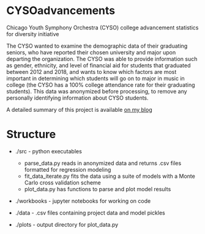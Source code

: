 # CYSOadvancements
Chicago Youth Symphony Orchestra (CYSO) college advancement statistics for diversity initiative

The CYSO wanted to examine the demographic data of their graduating seniors, who have reported their chosen university and major upon departing the organization.  The CYSO was able to provide information such as gender, ethnicity, and level of financial aid for students that graduated between 2012 and 2018, and wants to know which factors are most important in determining which students will go on to major in music in college (the CYSO has a 100% college attendance rate for their graduating students).  This data was anonymized before processing, to remove any personally identifying information about CYSO students.

A detailed summary of this project is available [on my blog](https://extraordinaryleastsquares.com/2018/11/02/increasing-diversity-in-the-professional-orchestra-pipeline/?frame-nonce=9cb38c1e44#)

# Structure
* ./src - python executables
  * parse_data.py reads in anonymized data and returns .csv files formatted for regression modeling
  * fit_data_iterate.py fits the data using a suite of models with a Monte Carlo cross validation scheme
  * plot_data.py has functions to parse and plot model results

* ./workbooks - jupyter notebooks for working on code

* ./data - .csv files containing project data and model pickles

* ./plots - output directory for plot_data.py
